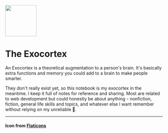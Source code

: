 <img src="/assets/images/logo.png" width="100" height="100">

# The Exocortex

An Exocortex is a theoretical augmentation to a person's brain. It's basically extra functions and memory you could add to a brain to make people smarter.

They don't really exist yet, so this notebook is my exocortex in the meantime. I keep it full of notes for reference and sharing. Most are related to web development but could honestly be about anything - nonfiction, fiction, general life skills and topics, and whatever else I want remember without relying on my unreliable 🧠.

---

#### Icon from [Flaticons](https://www.flaticon.com/free-icon/uranium_2626054)

